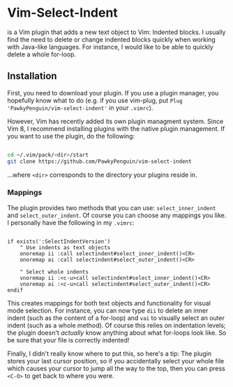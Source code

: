 Vim-Select-Indent
=================

is a Vim plugin that adds a new text object to Vim: Indented blocks. I usually find the need to delete or change indented blocks quickly when working with Java-like languages. For instance, I would like to be able to quickly delete a whole for-loop.

Installation
------------

First, you need to download your plugin. If you use a plugin manager, you hopefully know what to do (e.g. if you use vim-plug, put `Plug 'PawkyPenguin/vim-select-indent'` in your `.vimrc`).

However, Vim has recently added its own plugin managment system. Since Vim 8, I recommend installing plugins with the native plugin management. If you want to use the plugin, do the following:

```bash

cd ~/.vim/pack/<dir>/start
git clone https://github.com/PawkyPenguin/vim-select-indent

```

...where `<dir>` corresponds to the directory your plugins reside in. 

### Mappings

The plugin provides two methods that you can use: `select_inner_indent` and `select_outer_indent`. Of course you can choose any mappings you like. I personally have the following in my `.vimrc`:

```vim

if exists(':SelectIndentVersion')
	" Use indents as text objects
	onoremap ii :call selectindent#select_inner_indent()<CR>
	onoremap ai :call selectindent#select_outer_indent()<CR>

	" Select whole indents
	vnoremap ii :<c-u>call selectindent#select_inner_indent()<CR>
	vnoremap ai :<c-u>call selectindent#select_outer_indent()<CR>
endif

```

This creates mappings for both text objects and functionality for visual mode selection. For instance, you can now type `dii` to delete an inner indent (such as the content of a for-loop) and `vai` to visually select an outer indent (such as a whole method). Of course this relies on indentation levels; the plugin doesn't *actually* know anything about what for-loops look like. So be sure that your file is correctly indented!


Finally, I didn't really know where to put this, so here's a tip: The plugin stores your last cursor position, so if you accidentally select your whole file which causes your cursor to jump all the way to the top, then you can press `<C-O>` to get back to where you were.
